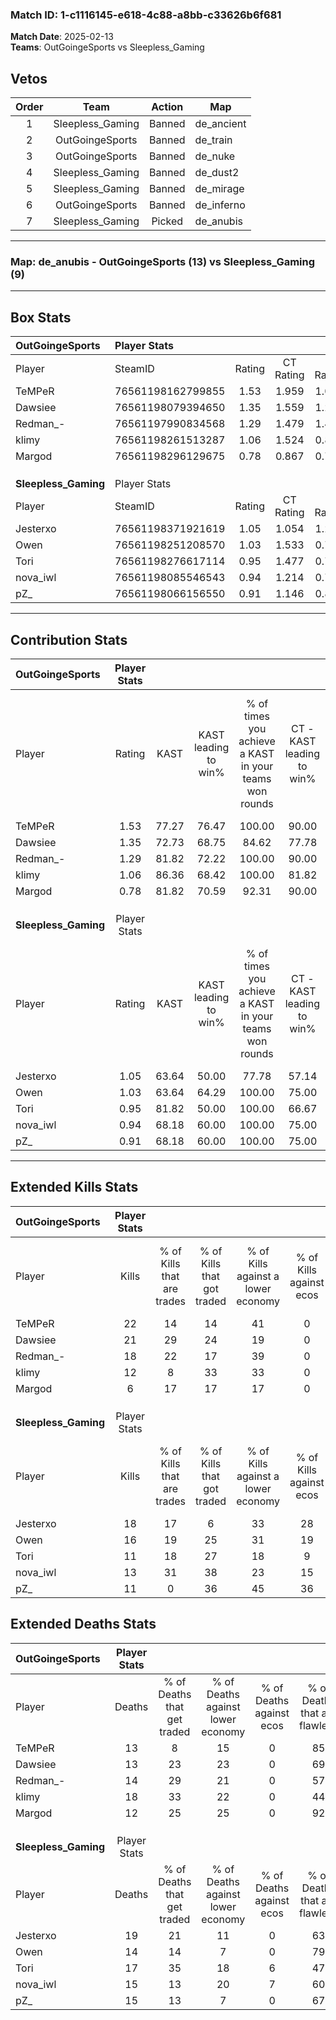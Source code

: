 ### Match ID: 1-c1116145-e618-4c88-a8bb-c33626b6f681  
**Match Date**: 2025-02-13  
**Teams**: OutGoingeSports vs Sleepless_Gaming  

## Vetos  

| Order | Team | Action | Map |
| :---: | :--: | :----: | --- |
| 1 | Sleepless_Gaming | Banned | de_ancient |
| 2 | OutGoingeSports | Banned | de_train |
| 3 | OutGoingeSports | Banned | de_nuke |
| 4 | Sleepless_Gaming | Banned | de_dust2 |
| 5 | Sleepless_Gaming | Banned | de_mirage |
| 6 | OutGoingeSports | Banned | de_inferno |
| 7 | Sleepless_Gaming | Picked | de_anubis |

---  

### **Map**: de_anubis - OutGoingeSports (13) vs Sleepless_Gaming (9)  
---  

## Box Stats  

| **OutGoingeSports**  | Player Stats      |        |           |          |       |       |       |         |        |      |     |
| :- | :- | :-: | :-: | :-: | :-: | :-: | :-: | :-: | :-: | :-: | :-: |
| Player               | SteamID           | Rating | CT Rating | T Rating | KAST  |  ADR  | Kills | Assists | Deaths | K/D  | HS% |
| TeMPeR               | 76561198162799855 |  1.53  |   1.959   |  1.082   | 77.27 | 104.7 |  22   |    5    |   13   | 1.69 | 40  |
| Dawsiee              | 76561198079394650 |  1.35  |   1.559   |  1.251   | 72.73 | 71.6  |  21   |    3    |   13   | 1.62 | 42  |
| Redman_-             | 76561197990834568 |  1.29  |   1.479   |  1.463   | 81.82 | 79.5  |  18   |    2    |   14   | 1.29 | 44  |
| klimy                | 76561198261513287 |  1.06  |   1.524   |  0.817   | 86.36 | 84.3  |  12   |   13    |   18   | 0.67 | 50  |
| Margod               | 76561198296129675 |  0.78  |   0.867   |  0.772   | 81.82 | 41.8  |   6   |    9    |   12   | 0.50 | 16  |
|                      |                   |        |           |          |       |       |       |         |        |      |     |
|                      |                   |        |           |          |       |       |       |         |        |      |     |
|                      |                   |        |           |          |       |       |       |         |        |      |     |
| **Sleepless_Gaming** | Player Stats      |        |           |          |       |       |       |         |        |      |     |
| Player               | SteamID           | Rating | CT Rating | T Rating | KAST  |  ADR  | Kills | Assists | Deaths | K/D  | HS% |
| Jesterxo             | 76561198371921619 |  1.05  |   1.054   |  1.227   | 63.64 | 85.7  |  18   |    1    |   19   | 0.95 | 44  |
| Owen                 | 76561198251208570 |  1.03  |   1.533   |  0.712   | 63.64 | 65.0  |  16   |    2    |   14   | 1.14 | 31  |
| Tori                 | 76561198276617114 |  0.95  |   1.477   |  0.776   | 81.82 | 71.5  |  11   |    9    |   17   | 0.65 | 72  |
| nova_iwl             | 76561198085546543 |  0.94  |   1.214   |  0.794   | 68.18 | 69.1  |  13   |    2    |   15   | 0.87 | 23  |
| pZ_                  | 76561198066156550 |  0.91  |   1.146   |  0.813   | 68.18 | 77.6  |  11   |    8    |   15   | 0.73 | 45  |
---  

## Contribution Stats  

| **OutGoingeSports**  | Player Stats |       |                      |                                                        |                           |                                                             |                          |                                                            |
| :- | :-: | :-: | :-: | :-: | :-: | :-: | :-: | :-: |
| Player               |    Rating    | KAST  | KAST leading to win% | % of times you achieve a KAST in your teams won rounds | CT - KAST leading to win% | CT - % of times you achieve a KAST in your teams won rounds | T - KAST leading to win% | T - % of times you achieve a KAST in your teams won rounds |
| TeMPeR               |     1.53     | 77.27 |        76.47         |                         100.00                         |           90.00           |                           100.00                            |          57.14           |                           100.00                           |
| Dawsiee              |     1.35     | 72.73 |        68.75         |                         84.62                          |           77.78           |                            77.78                            |          57.14           |                           100.00                           |
| Redman_-             |     1.29     | 81.82 |        72.22         |                         100.00                         |           90.00           |                           100.00                            |          50.00           |                           100.00                           |
| klimy                |     1.06     | 86.36 |        68.42         |                         100.00                         |           81.82           |                           100.00                            |          50.00           |                           100.00                           |
| Margod               |     0.78     | 81.82 |        70.59         |                         92.31                          |           90.00           |                           100.00                            |          42.86           |                           75.00                            |
|                      |              |       |                      |                                                        |                           |                                                             |                          |                                                            |
|                      |              |       |                      |                                                        |                           |                                                             |                          |                                                            |
|                      |              |       |                      |                                                        |                           |                                                             |                          |                                                            |
| **Sleepless_Gaming** | Player Stats |       |                      |                                                        |                           |                                                             |                          |                                                            |
| Player               |    Rating    | KAST  | KAST leading to win% | % of times you achieve a KAST in your teams won rounds | CT - KAST leading to win% | CT - % of times you achieve a KAST in your teams won rounds | T - KAST leading to win% | T - % of times you achieve a KAST in your teams won rounds |
| Jesterxo             |     1.05     | 63.64 |        50.00         |                         77.78                          |           57.14           |                            66.67                            |          42.86           |                           100.00                           |
| Owen                 |     1.03     | 63.64 |        64.29         |                         100.00                         |           75.00           |                           100.00                            |          50.00           |                           100.00                           |
| Tori                 |     0.95     | 81.82 |        50.00         |                         100.00                         |           66.67           |                           100.00                            |          33.33           |                           100.00                           |
| nova_iwl             |     0.94     | 68.18 |        60.00         |                         100.00                         |           75.00           |                           100.00                            |          42.86           |                           100.00                           |
| pZ_                  |     0.91     | 68.18 |        60.00         |                         100.00                         |           75.00           |                           100.00                            |          42.86           |                           100.00                           |
---  

## Extended Kills Stats  

| **OutGoingeSports**  | Player Stats |                            |                            |                                    |                         |                              |                                 |                                       |                    |           |
| :- | :-: | :-: | :-: | :-: | :-: | :-: | :-: | :-: | :-: | :-: |
| Player               |    Kills     | % of Kills that are trades | % of Kills that got traded | % of Kills against a lower economy | % of Kills against ecos | % of Kills that are flawless | % of Kills that are close duels | % of Kills that are assisted by flash | Pistol Round Kills | AWP Kills |
| TeMPeR               |      22      |             14             |             14             |                 41                 |            0            |              68              |               14                |                   9                   |         10         |     4     |
| Dawsiee              |      21      |             29             |             24             |                 19                 |            0            |              71              |                0                |                   0                   |         0          |     2     |
| Redman_-             |      18      |             22             |             17             |                 39                 |            0            |              61              |                0                |                   6                   |         0          |     1     |
| klimy                |      12      |             8              |             33             |                 33                 |            0            |              58              |                0                |                   0                   |         0          |     1     |
| Margod               |      6       |             17             |             17             |                 17                 |            0            |              50              |               17                |                   0                   |         0          |     0     |
|                      |              |                            |                            |                                    |                         |                              |                                 |                                       |                    |           |
|                      |              |                            |                            |                                    |                         |                              |                                 |                                       |                    |           |
|                      |              |                            |                            |                                    |                         |                              |                                 |                                       |                    |           |
| **Sleepless_Gaming** | Player Stats |                            |                            |                                    |                         |                              |                                 |                                       |                    |           |
| Player               |    Kills     | % of Kills that are trades | % of Kills that got traded | % of Kills against a lower economy | % of Kills against ecos | % of Kills that are flawless | % of Kills that are close duels | % of Kills that are assisted by flash | Pistol Round Kills | AWP Kills |
| Jesterxo             |      18      |             17             |             6              |                 33                 |           28            |              78              |                6                |                   6                   |         1          |     0     |
| Owen                 |      16      |             19             |             25             |                 31                 |           19            |              69              |                0                |                   0                   |         0          |     2     |
| Tori                 |      11      |             18             |             27             |                 18                 |            9            |              55              |                9                |                   0                   |         0          |     3     |
| nova_iwl             |      13      |             31             |             38             |                 23                 |           15            |              54              |                0                |                   0                   |         2          |     1     |
| pZ_                  |      11      |             0              |             36             |                 45                 |           36            |              73              |               27                |                  27                   |         0          |     1     |
## Extended Deaths Stats  

| **OutGoingeSports**  | Player Stats |                             |                                   |                          |                               |                            |                           |               |
| :- | :-: | :-: | :-: | :-: | :-: | :-: | :-: | :-: |
| Player               |    Deaths    | % of Deaths that get traded | % of Deaths against lower economy | % of Deaths against ecos | % of Deaths that are flawless | % of Deaths that are close | % of Deaths while blinded | Deaths to AWP |
| TeMPeR               |      13      |              8              |                15                 |            0             |              85               |             0              |             8             |       1       |
| Dawsiee              |      13      |             23              |                23                 |            0             |              69               |             8              |             8             |       0       |
| Redman_-             |      14      |             29              |                21                 |            0             |              57               |             7              |             0             |       1       |
| klimy                |      18      |             33              |                22                 |            0             |              44               |             17             |             6             |       0       |
| Margod               |      12      |             25              |                25                 |            0             |              92               |             0              |             8             |       1       |
|                      |              |                             |                                   |                          |                               |                            |                           |               |
|                      |              |                             |                                   |                          |                               |                            |                           |               |
|                      |              |                             |                                   |                          |                               |                            |                           |               |
| **Sleepless_Gaming** | Player Stats |                             |                                   |                          |                               |                            |                           |               |
| Player               |    Deaths    | % of Deaths that get traded | % of Deaths against lower economy | % of Deaths against ecos | % of Deaths that are flawless | % of Deaths that are close | % of Deaths while blinded | Deaths to AWP |
| Jesterxo             |      19      |             21              |                11                 |            0             |              63               |             5              |             5             |       2       |
| Owen                 |      14      |             14              |                 7                 |            0             |              79               |             0              |             7             |       4       |
| Tori                 |      17      |             35              |                18                 |            6             |              47               |             6              |             0             |       2       |
| nova_iwl             |      15      |             13              |                20                 |            7             |              60               |             7              |             7             |       1       |
| pZ_                  |      15      |             13              |                 7                 |            0             |              67               |             7              |             0             |       1       |
